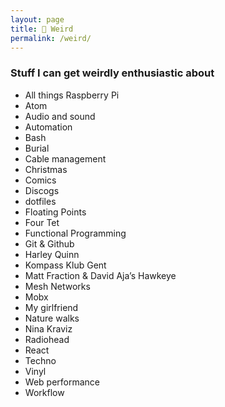 ```yaml
---
layout: page
title: 👻 Weird
permalink: /weird/
---
```


### Stuff I can get weirdly enthusiastic about

- All things Raspberry Pi
- Atom
- Audio and sound
- Automation
- Bash
- Burial
- Cable management
- Christmas
- Comics
- Discogs
- dotfiles
- Floating Points
- Four Tet
- Functional Programming
- Git & Github
- Harley Quinn
- Kompass Klub Gent
- Matt Fraction & David Aja’s Hawkeye
- Mesh Networks
- Mobx
- My girlfriend
- Nature walks
- Nina Kraviz
- Radiohead
- React
- Techno
- Vinyl
- Web performance
- Workflow
